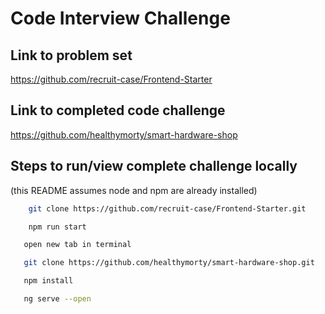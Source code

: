 # Code Interview Challenge 

## Link to problem set
https://github.com/recruit-case/Frontend-Starter

## Link to completed code challenge
https://github.com/healthymorty/smart-hardware-shop

## Steps to run/view complete challenge locally 
(this README assumes node and npm are already installed)

```sh
    git clone https://github.com/recruit-case/Frontend-Starter.git
```

```sh
    npm run start
```

```sh
   open new tab in terminal
```

```sh
   git clone https://github.com/healthymorty/smart-hardware-shop.git
```

```sh
   npm install
```

```sh
   ng serve --open
```